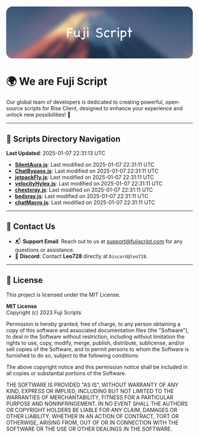 ![Banner](.github/b.webp)

# 🌍 **We are Fuji Script**

Our global team of developers is dedicated to creating powerful, open-source scripts for Rise Client, designed to enhance your experience and unlock new possibilities! 🌟

---
<!-- SCRIPTS_NAVIGATION_START -->
## 📂 **Scripts Directory Navigation**

**Last Updated**: 2025-01-07 22:31:13 UTC

- **[SilentAura.js](scripts/SilentAura.js)**: Last modified on 2025-01-07 22:31:11 UTC
- **[ChatBypass.js](scripts/ChatBypass.js)**: Last modified on 2025-01-07 22:31:11 UTC
- **[jetpackFly.js](scripts/jetpackFly.js)**: Last modified on 2025-01-07 22:31:11 UTC
- **[velocityHylex.js](scripts/velocityHylex.js)**: Last modified on 2025-01-07 22:31:11 UTC
- **[chestxray.js](scripts/chestxray.js)**: Last modified on 2025-01-07 22:31:11 UTC
- **[bedxray.js](scripts/bedxray.js)**: Last modified on 2025-01-07 22:31:11 UTC
- **[chatMacro.js](scripts/chatMacro.js)**: Last modified on 2025-01-07 22:31:11 UTC

<!-- SCRIPTS_NAVIGATION_END -->

---

## 💬 **Contact Us**  
- 📬 **Support Email**: Reach out to us at [support@fujiscript.com](mailto:support@fujiscript.com) for any questions or assistance.  
- 💬 **Discord**: Contact **Leo728** directly at `Discord@leo728`.

---

## 📜 **License**

This project is licensed under the MIT License.  

**MIT License**  
Copyright (c) 2023 Fuji Scripts  

Permission is hereby granted, free of charge, to any person obtaining a copy of this software and associated documentation files (the "Software"), to deal in the Software without restriction, including without limitation the rights to use, copy, modify, merge, publish, distribute, sublicense, and/or sell copies of the Software, and to permit persons to whom the Software is furnished to do so, subject to the following conditions:  

The above copyright notice and this permission notice shall be included in all copies or substantial portions of the Software.  

THE SOFTWARE IS PROVIDED "AS IS", WITHOUT WARRANTY OF ANY KIND, EXPRESS OR IMPLIED, INCLUDING BUT NOT LIMITED TO THE WARRANTIES OF MERCHANTABILITY, FITNESS FOR A PARTICULAR PURPOSE AND NONINFRINGEMENT. IN NO EVENT SHALL THE AUTHORS OR COPYRIGHT HOLDERS BE LIABLE FOR ANY CLAIM, DAMAGES OR OTHER LIABILITY, WHETHER IN AN ACTION OF CONTRACT, TORT OR OTHERWISE, ARISING FROM, OUT OF OR IN CONNECTION WITH THE SOFTWARE OR THE USE OR OTHER DEALINGS IN THE SOFTWARE.  
